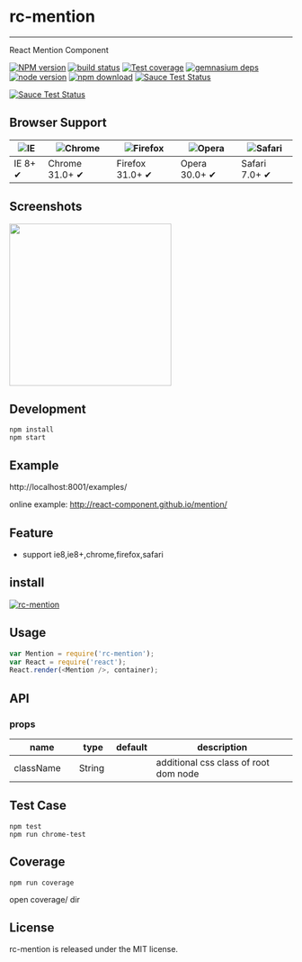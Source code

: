 # rc-mention
---

React Mention Component


[![NPM version][npm-image]][npm-url]
[![build status][travis-image]][travis-url]
[![Test coverage][coveralls-image]][coveralls-url]
[![gemnasium deps][gemnasium-image]][gemnasium-url]
[![node version][node-image]][node-url]
[![npm download][download-image]][download-url]
[![Sauce Test Status](https://saucelabs.com/buildstatus/rc-mention)](https://saucelabs.com/u/rc-mention)

[![Sauce Test Status](https://saucelabs.com/browser-matrix/rc-mention.svg)](https://saucelabs.com/u/rc-mention)

[npm-image]: http://img.shields.io/npm/v/rc-mention.svg?style=flat-square
[npm-url]: http://npmjs.org/package/rc-mention
[travis-image]: https://img.shields.io/travis/react-component/mention.svg?style=flat-square
[travis-url]: https://travis-ci.org/react-component/mention
[coveralls-image]: https://img.shields.io/coveralls/react-component/mention.svg?style=flat-square
[coveralls-url]: https://coveralls.io/r/react-component/mention?branch=master
[gemnasium-image]: http://img.shields.io/gemnasium/react-component/mention.svg?style=flat-square
[gemnasium-url]: https://gemnasium.com/react-component/mention
[node-image]: https://img.shields.io/badge/node.js-%3E=_0.10-green.svg?style=flat-square
[node-url]: http://nodejs.org/download/
[download-image]: https://img.shields.io/npm/dm/rc-mention.svg?style=flat-square
[download-url]: https://npmjs.org/package/rc-mention


## Browser Support

|![IE](https://raw.github.com/alrra/browser-logos/master/internet-explorer/internet-explorer_48x48.png) | ![Chrome](https://raw.github.com/alrra/browser-logos/master/chrome/chrome_48x48.png) | ![Firefox](https://raw.github.com/alrra/browser-logos/master/firefox/firefox_48x48.png) | ![Opera](https://raw.github.com/alrra/browser-logos/master/opera/opera_48x48.png) | ![Safari](https://raw.github.com/alrra/browser-logos/master/safari/safari_48x48.png)|
| --- | --- | --- | --- | --- |
| IE 8+ ✔ | Chrome 31.0+ ✔ | Firefox 31.0+ ✔ | Opera 30.0+ ✔ | Safari 7.0+ ✔ |

## Screenshots

<img src="" width="288"/>


## Development

```
npm install
npm start
```

## Example

http://localhost:8001/examples/


online example: http://react-component.github.io/mention/


## Feature

* support ie8,ie8+,chrome,firefox,safari


## install


[![rc-mention](https://nodei.co/npm/rc-mention.png)](https://npmjs.org/package/rc-mention)


## Usage

```js
var Mention = require('rc-mention');
var React = require('react');
React.render(<Mention />, container);
```

## API

### props

<table class="table table-bordered table-striped">
    <thead>
    <tr>
        <th style="width: 100px;">name</th>
        <th style="width: 50px;">type</th>
        <th style="width: 50px;">default</th>
        <th>description</th>
    </tr>
    </thead>
    <tbody>
        <tr>
          <td>className</td>
          <td>String</td>
          <td></td>
          <td>additional css class of root dom node</td>
        </tr>
    </tbody>
</table>


## Test Case

```
npm test
npm run chrome-test
```

## Coverage

```
npm run coverage
```

open coverage/ dir

## License

rc-mention is released under the MIT license.
